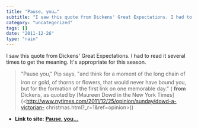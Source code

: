 ```yaml
---
title: "Pause, you…"
subtitle: "I saw this quote from Dickens' Great Expectations. I had to read it several"
category: "uncategorized"
tags: []
date: "2011-12-26"
type: "rain"
---
```

I saw this quote from Dickens' Great Expectations. I had to read it several
times to get the meaning. It's appropriate for this season.

> "Pause you," Pip says, "and think for a moment of the long chain of iron
> or gold, of thorns or flowers, that would never have bound you, but for the
> formation of the first link on one memorable day." ( **from** Dickens, as
> quoted by [Maureen Dowd in the New York
> Times](<http://www.nytimes.com/2011/12/25/opinion/sunday/dowd-a-victorian-
> christmas.html?_r=1&ref=opinion>))


* **Link to site:** **[Pause, you…](None)**